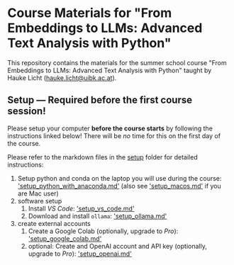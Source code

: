 # Course Materials for "From Embeddings to LLMs: Advanced Text Analysis with Python"

This repository contains the materials for the summer school course  "From Embeddings to LLMs: Advanced Text Analysis with Python" taught by Hauke Licht (hauke.licht@uibk.ac.at).

## Setup &mdash; Required before the first course session!

Please setup your computer **before the course starts** by following the instructions linked below!
There will be *no* time for this on the first day of the course.

Please refer to the markdown files in the [setup](./setup/) folder for detailed instructions:

1. Setup python and conda on the laptop you will use during the course: ['setup_python_with_anaconda.md'](./setup/setup_python_with_anaconda.md) (also see ['setup_macos.md'](./setup/setup_macos.md) if you are Mac user)
2. software setup
    1. Install *VS Code*: ['setup_vs_code.md'](./setup/setup_vs_code.md)
    2. Download and install `ollama`: ['setup_ollama.md'](./setup/setup_ollama.md)
3. create external accounts
    1. Create a Google Colab (optionally, upgrade to _Pro_): ['setup_google_colab.md'](./setup/setup_google_colab.md)
    2. optional: Create and OpenAI account and API key (optionally, upgrade to _Pro_): ['setup_openai.md'](./setup/setup_openai.md)
